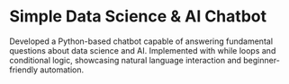 # Simple Data Science & AI Chatbot
Developed a Python-based chatbot capable of answering fundamental questions about data science and AI. Implemented with while loops and conditional logic, showcasing natural language interaction and beginner-friendly automation.
